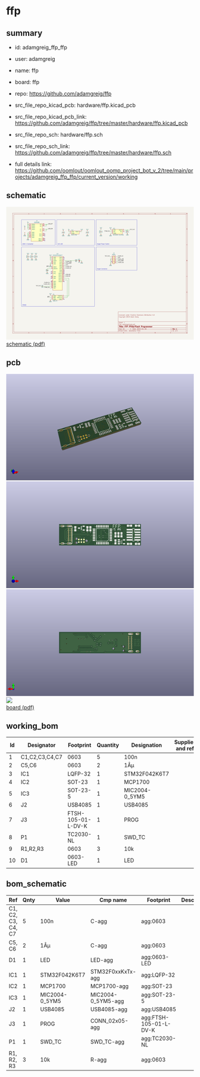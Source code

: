 # ffp
 
## summary 
* id: adamgreig_ffp_ffp
* user: adamgreig
* name: ffp
* board: ffp
* repo: https://github.com/adamgreig/ffp
* src_file_repo_kicad_pcb: hardware/ffp.kicad_pcb
* src_file_repo_kicad_pcb_link: https://github.com/adamgreig/ffp/tree/master/hardware/ffp.kicad_pcb


* src_file_repo_sch: hardware/ffp.sch
* src_file_repo_sch_link: https://github.com/adamgreig/ffp/tree/master/hardware/ffp.sch
* full details link: https://github.com/oomlout/oomlout_oomp_project_bot_v_2/tree/main/projects/adamgreig_ffp_ffp/current_version/working  

## schematic  
![](working_schematic_600.png)  
[schematic (pdf)](working_schematic.pdf) 






















## pcb  
![](working_3d_600.png) 
![](working_3d_front_600.png)  
![](working_3d_back_600.png)  
![](working_600.png)  
[board (pdf)](working.pdf)  

## working_bom
| Id | Designator | Footprint | Quantity | Designation | Supplier and ref |  | None | 
| --- | --- | --- | --- | --- | --- | --- | --- | 
| 1 | C1,C2,C3,C4,C7 | 0603 | 5 | 100n |  |  | [''] | 
| 2 | C5,C6 | 0603 | 2 | 1Âµ |  |  | [''] | 
| 3 | IC1 | LQFP-32 | 1 | STM32F042K6T7 |  |  | [''] | 
| 4 | IC2 | SOT-23 | 1 | MCP1700 |  |  | [''] | 
| 5 | IC3 | SOT-23-5 | 1 | MIC2004-0_5YM5 |  |  | [''] | 
| 6 | J2 | USB4085 | 1 | USB4085 |  |  | [''] | 
| 7 | J3 | FTSH-105-01-L-DV-K | 1 | PROG |  |  | [''] | 
| 8 | P1 | TC2030-NL | 1 | SWD_TC |  |  | [''] | 
| 9 | R1,R2,R3 | 0603 | 3 | 10k |  |  | [''] | 
| 10 | D1 | 0603-LED | 1 | LED |  |  | [''] | 


## bom_schematic
| Ref | Qnty | Value | Cmp name | Footprint | Description | Vendor | DNP | 
| --- | --- | --- | --- | --- | --- | --- | --- | 
| C1, C2, C3, C4, C7 | 5 | 100n | C-agg | agg:0603 |  |  |  | 
| C5, C6 | 2 | 1Âµ | C-agg | agg:0603 |  |  |  | 
| D1 | 1 | LED | LED-agg | agg:0603-LED |  |  |  | 
| IC1 | 1 | STM32F042K6T7 | STM32F0xxKxTx-agg | agg:LQFP-32 |  |  |  | 
| IC2 | 1 | MCP1700 | MCP1700-agg | agg:SOT-23 |  |  |  | 
| IC3 | 1 | MIC2004-0_5YM5 | MIC2004-0_5YM5-agg | agg:SOT-23-5 |  |  |  | 
| J2 | 1 | USB4085 | USB4085-agg | agg:USB4085 |  |  |  | 
| J3 | 1 | PROG | CONN_02x05-agg | agg:FTSH-105-01-L-DV-K |  |  |  | 
| P1 | 1 | SWD_TC | SWD_TC-agg | agg:TC2030-NL |  |  |  | 
| R1, R2, R3 | 3 | 10k | R-agg | agg:0603 |  |  |  | 



